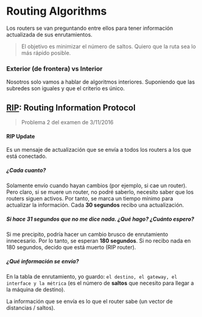 # Routing Algorithms

Los routers se van preguntando entre ellos para tener información actualizada de sus enrutamientos.

> El objetivo es minimizar el número de saltos. Quiero que la ruta sea lo más rápido posible.

### Exterior (de frontera) vs Interior

Nosotros solo vamos a hablar de algoritmos interiores. Suponiendo que las subredes son iguales y que el criterio es único.

## [RIP](https://networkfaculty.com/es/video/detail/34-rip---introduccion): Routing Information Protocol

> Problema 2 del examen de 3/11/2016

#### RIP Update

Es un mensaje de actualización que se envía a todos los routers a los que está conectado.

##### ¿Cada cuanto?

Solamente envío cuando hayan cambios (por ejemplo, si cae un router). Pero claro, si se muere un router, no podré saberlo, necesito saber que los routers siguen activos. Por tanto, se marca un tiempo mínimo para actualizar la información. Cada **30 segundos** recibo una actualización.

##### Si hace 31 segundos que no me dice nada. ¿Qué hago? ¿Cuánto espero?

Si me precipito, podría hacer un cambio brusco de enrutamiento innecesario. Por lo tanto, se esperan **180 segundos**. Si no recibo nada en 180 segundos, decido que está muerto (RIP router).

##### ¿Qué información se envía?

En la tabla de enrutamiento, yo guardo: `el destino, el gateway, el interface y la métrica` (es el número de **saltos** que necesito para llegar a la máquina de destino).

La información que se envía es lo que el router sabe (un vector de distancias / saltos).
